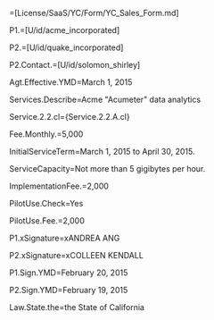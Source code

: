 =[License/SaaS/YC/Form/YC_Sales_Form.md]

P1.=[U/id/acme_incorporated]

P2.=[U/id/quake_incorporated]

P2.Contact.=[U/id/solomon_shirley]
  
Agt.Effective.YMD=March 1, 2015

Services.Describe=Acme "Acumeter" data analytics

Service.2.2.cl={Service.2.2.A.cl}

Fee.Monthly.$=$5,000

InitialServiceTerm=March 1, 2015 to April 30, 2015.

ServiceCapacity=Not more than 5 gigibytes per hour.

ImplementationFee.$=$2,000

PilotUse.Check=Yes

PilotUse.Fee.$=$2,000

P1.xSignature=xANDREA ANG

P2.xSignature=xCOLLEEN KENDALL 

P1.Sign.YMD=February 20, 2015

P2.Sign.YMD=February 19, 2015

Law.State.the=the State of California  
